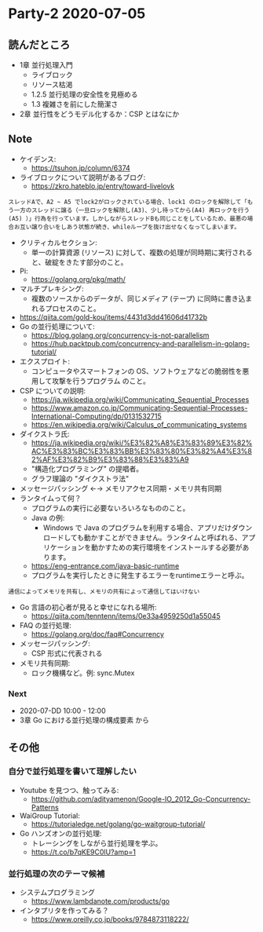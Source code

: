# Party-2 2020-07-05
## 読んだところ
- 1章 並行処理入門
    - ライブロック
    - リソース枯渇
    - 1.2.5 並行処理の安全性を見極める
    - 1.3 複雑さを前にした簡潔さ
- 2章 並行性をどうモデル化するか：CSP とはなにか
    
## Note
- ケイデンス:
    - https://tsuhon.jp/column/6374
- ライブロックについて説明があるブログ:
    - https://zkro.hateblo.jp/entry/toward-livelovk
 ```
 スレッドAで、A2 ~ A5 でlock2がロックされている場合、lock1 のロックを解除して「もう一方のスレッドに譲る（一旦ロックを解除し(A3)、少し待ってから(A4) 再ロックを行う (A5) ）」行為を行っています。しかしながらスレッドBも同じことをしているため、最悪の場合お互い譲り合いをしあう状態が続き、whileループを抜け出せなくなってしまいます。
 ```
- クリティカルセクション:
    - 単一の計算資源 (リソース) に対して、複数の処理が同時期に実行されると、破綻をきたす部分のこと。
- Pi:
    - https://golang.org/pkg/math/
- マルチプレキシング:
    - 複数のソースからのデータが、同じメディア (テープ) に同時に書き込まれるプロセスのこと。
- https://qiita.com/gold-kou/items/4431d3dd41606d41732b
- Go の並行処理について:
    - https://blog.golang.org/concurrency-is-not-parallelism
    - https://hub.packtpub.com/concurrency-and-parallelism-in-golang-tutorial/
- エクスプロイト:
    - コンピュータやスマートフォンの OS、ソフトウェアなどの脆弱性を悪用して攻撃を行うプログラム
のこと。
- CSP についての説明:
    - https://ja.wikipedia.org/wiki/Communicating_Sequential_Processes
    - https://www.amazon.co.jp/Communicating-Sequential-Processes-International-Computing/dp/0131532715
    - https://en.wikipedia.org/wiki/Calculus_of_communicating_systems
- ダイクストラ氏:
    - https://ja.wikipedia.org/wiki/%E3%82%A8%E3%83%89%E3%82%AC%E3%83%BC%E3%83%BB%E3%83%80%E3%82%A4%E3%82%AF%E3%82%B9%E3%83%88%E3%83%A9
    - "構造化プログラミング" の提唱者。
    - グラフ理論の "ダイクストラ法"
- メッセージパッシング ←→ メモリアクセス同期・メモリ共有同期
- ランタイムって何？
    - プログラムの実行に必要ないろいろなもののこと。
    - Java の例:
        - Windows で Java のプログラムを利用する場合、アプリだけダウンロードしても動かすことができません。ランタイムと呼ばれる、アプリケーションを動かすための実行環境をインストールする必要があります。
    - https://eng-entrance.com/java-basic-runtime
    - プログラムを実行したときに発生するエラーをruntimeエラーと呼ぶ。

```
通信によってメモリを共有し、メモリの共有によって通信してはいけない
```

- Go 言語の初心者が見ると幸せになれる場所:
    - https://qiita.com/tenntenn/items/0e33a4959250d1a55045
- FAQ の並行処理:
    - https://golang.org/doc/faq#Concurrency
- メッセージパッシング:
    - CSP 形式に代表される
- メモリ共有同期:
    - ロック機構など。例: sync.Mutex

### Next
- 2020-07-DD 10:00 - 12:00
- 3章 Go における並行処理の構成要素 から


## その他
### 自分で並行処理を書いて理解したい

- Youtube を見つつ、触ってみる:
    - https://github.com/adityamenon/Google-IO_2012_Go-Concurrency-Patterns
- WaiGroup Tutorial:
    - https://tutorialedge.net/golang/go-waitgroup-tutorial/
- Go ハンズオンの並行処理:
    - トレーシングをしながら並行処理を学ぶ。
    - https://t.co/b7qKE9C0lU?amp=1

### 並行処理の次のテーマ候補
- システムプログラミング
    - https://www.lambdanote.com/products/go
- インタプリタを作ってみる？
    - https://www.oreilly.co.jp/books/9784873118222/
